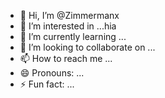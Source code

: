 - 👋 Hi, I’m @Zimmermanx
- 👀 I’m interested in ...hia
- 🌱 I’m currently learning ...
- 💞️ I’m looking to collaborate on ...
- 📫 How to reach me ...
- 😄 Pronouns: ...
- ⚡ Fun fact: ...

<!---
Zimmermanx/Zimmermanx is a ✨ special ✨ repository because its `README.md` (this file) appears on your GitHub profile.
You can click the Preview link to take a look at your changes.
--->
